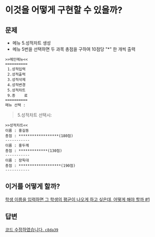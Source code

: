 # 이것을 어떻게 구현할 수 있을까?

## 문제

* 메뉴 5.성적차트 생성
* 메뉴 5번을 선택하면 두 과목 총점을 구하여 10점당 "*" 한 개씩 출력

```text
>>메인메뉴<<
==========
 1.성적입력
 2.성적출력
 3.성적삭제
 4.성적변경
 5.성적차트
 9.종    료
==========
메뉴 선택 :
```

> 5.성적차트 선택시:

```text
>>성적차트<<
이름 : 홍길동
총점 : ******************(180점)
-----------
이름 : 홍두께
총점 : *************(130점)
-----------
이름 : 장독대
총점 : *******************(190점)
-----------
```

## 이거를 어떻게 할까?

[학생 이름을 입력하면 그 학생의 평균이 나오게 하고 싶은데, 어떻게 해야 할까 #1](/../../issues/1)

## 답변

[코드 수정하였습니다. `c8da39`](/../../commit/c8da3910d7f62c7ca4b1c57ab3aef74b26e96aa9)
